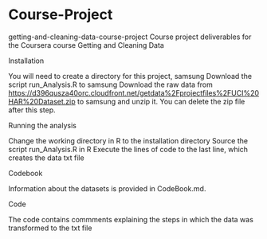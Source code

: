 # Course-Project
getting-and-cleaning-data-course-project
Course project deliverables for the Coursera course Getting and Cleaning Data

Installation

You will need to create a directory for this project, samsung
Download the script run_Analysis.R to samsung
Download the raw data from https://d396qusza40orc.cloudfront.net/getdata%2Fprojectfiles%2FUCI%20HAR%20Dataset.zip to samsung and unzip it. You can delete the zip file after this step. 

Running the analysis

Change the working directory in R to the installation directory 
Source the script run_Analysis.R in R
Execute the lines of code to the last line, which creates the data txt file

Codebook

Information about the datasets is provided in CodeBook.md.

Code

The code contains commments explaining the steps in which the data was transformed to the txt file
